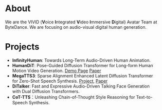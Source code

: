 # About
We are the VIVID (**V**oice **I**ntegrated **V**ideo **I**mmersive **D**igital) Avatar Team at ByteDance. We are focusing on audio-visual digital human generation.

# Projects 
- **InfinityHuman**: Towards Long-Term Audio-Driven Human Animation. 
- **HumanDiT**: Pose-Guided Diffusion Transformer for Long-form Human Motion Video Generation. [Demo Page](https://agnjason.github.io/HumanDiT-page/)  [Paper](https://arxiv.org/abs/2502.04847) 
- **MegaTTS3**: Sparse Alignment Enhanced Latent Diffusion Transformer for Zero-Shot Speech Synthesis. [Project](https://github.com/bytedance/MegaTTS3), [Paper](https://arxiv.org/abs/2502.18924)
- **DiTalker**: Fast and Expressive Audio-Driven Talking Face Generation with Dual Diffusion Transformers.
- **CoT-TTS**：Unleashing Chain-of-Thought Style Reasoning for Text-to-Speech Synthesis.
